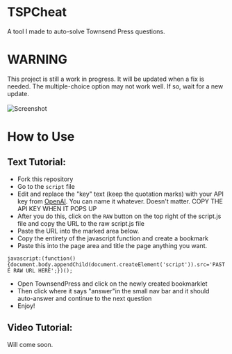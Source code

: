# TSPCheat
A tool I made to auto-solve Townsend Press questions.

# WARNING
This project is still a work in progress. It will be updated when a fix is needed. The multiple-choice option may not work well. If so, wait for a new update.
</br>
</br>
![Screenshot](ss.png)

# How to Use
## Text Tutorial:
* Fork this repository
* Go to the `script` file
* Edit and replace the "key" text (keep the quotation marks) with your API key from [OpenAI](https://platform.openai.com/account/api-keys). You can name it whatever. Doesn't matter. COPY THE API KEY WHEN IT POPS UP
* After you do this, click on the `RAW` button on the top right of the script.js file and copy the URL to the raw script.js file
* Paste the URL into the marked area below.
* Copy the entirety of the javascript function and create a bookmark
* Paste this into the page area and title the page anything you want.

```javascript:(function(){document.body.appendChild(document.createElement('script')).src='PASTE RAW URL HERE';})();```

* Open TownsendPress and click on the newly created bookmarklet
* Then click where it says "answer"in the small nav bar and it should auto-answer and continue to the next question
* Enjoy!

## Video Tutorial:
Will come soon.
